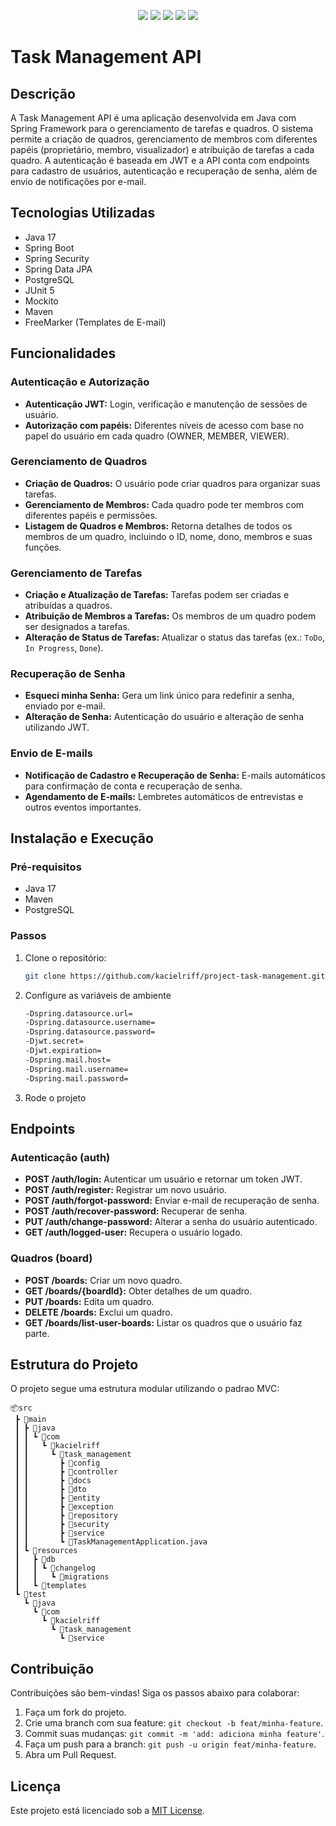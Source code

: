 <div align="center">

<a href="https://project-task-management.onrender.com" target="_blank"><img src="https://img.shields.io/badge/-Deploy-%4DC71F?style=for-the-badge&logo=render&logoColor=white" target="_blank"></a>
<img src="https://img.shields.io/badge/-Java-%23ED8B00?style=for-the-badge&logo=java&logoColor=white">
<img src="https://img.shields.io/badge/-Spring-%236DB33F?style=for-the-badge&logo=spring&logoColor=white">
<img src="https://img.shields.io/badge/-JUnit5-%25A162?style=for-the-badge&logo=junit5&logoColor=white">
<img src="https://img.shields.io/badge/-Mockito-%2300BFA5?style=for-the-badge&logo=mockito&logoColor=white">

</div>

# Task Management API

## Descrição

A Task Management API é uma aplicação desenvolvida em Java com Spring Framework para o gerenciamento de tarefas e quadros. O sistema permite a criação de quadros, gerenciamento de membros com diferentes papéis (proprietário, membro, visualizador) e atribuição de tarefas a cada quadro. A autenticação é baseada em JWT e a API conta com endpoints para cadastro de usuários, autenticação e recuperação de senha, além de envio de notificações por e-mail.

## Tecnologias Utilizadas

- Java 17
- Spring Boot
- Spring Security
- Spring Data JPA
- PostgreSQL
- JUnit 5
- Mockito
- Maven
- FreeMarker (Templates de E-mail)

## Funcionalidades

### Autenticação e Autorização

- **Autenticação JWT:** Login, verificação e manutenção de sessões de usuário.
- **Autorização com papéis:** Diferentes níveis de acesso com base no papel do usuário em cada quadro (OWNER, MEMBER, VIEWER).

### Gerenciamento de Quadros

- **Criação de Quadros:** O usuário pode criar quadros para organizar suas tarefas.
- **Gerenciamento de Membros:** Cada quadro pode ter membros com diferentes papéis e permissões.
- **Listagem de Quadros e Membros:** Retorna detalhes de todos os membros de um quadro, incluindo o ID, nome, dono, membros e suas funções.

### Gerenciamento de Tarefas

- **Criação e Atualização de Tarefas:** Tarefas podem ser criadas e atribuídas a quadros.
- **Atribuição de Membros a Tarefas:** Os membros de um quadro podem ser designados a tarefas.
- **Alteração de Status de Tarefas:** Atualizar o status das tarefas (ex.: `ToDo`, `In Progress`, `Done`).

### Recuperação de Senha

- **Esqueci minha Senha:** Gera um link único para redefinir a senha, enviado por e-mail.
- **Alteração de Senha:** Autenticação do usuário e alteração de senha utilizando JWT.

### Envio de E-mails

- **Notificação de Cadastro e Recuperação de Senha:** E-mails automáticos para confirmação de conta e recuperação de senha.
- **Agendamento de E-mails:** Lembretes automáticos de entrevistas e outros eventos importantes.

## Instalação e Execução

### Pré-requisitos

- Java 17
- Maven
- PostgreSQL

### Passos

1. Clone o repositório:
    ```bash
    git clone https://github.com/kacielriff/project-task-management.git
    ```

2. Configure as variáveis de ambiente
    ```bash
    -Dspring.datasource.url=
    -Dspring.datasource.username=
    -Dspring.datasource.password=
    -Djwt.secret=
    -Djwt.expiration=
    -Dspring.mail.host=
    -Dspring.mail.username=
    -Dspring.mail.password=
   ```
   
3. Rode o projeto

## Endpoints

### Autenticação (auth)

- **POST /auth/login:** Autenticar um usuário e retornar um token JWT.
- **POST /auth/register:** Registrar um novo usuário.
- **POST /auth/forgot-password:** Enviar e-mail de recuperação de senha.
- **POST /auth/recover-password:** Recuperar de senha.
- **PUT /auth/change-password:** Alterar a senha do usuário autenticado.
- **GET /auth/logged-user:** Recupera o usuário logado.

### Quadros (board)

- **POST /boards:** Criar um novo quadro.
- **GET /boards/{boardId}:** Obter detalhes de um quadro.
- **PUT /boards:** Edita um quadro.
- **DELETE /boards:** Exclui um quadro.
- **GET /boards/list-user-boards:** Listar os quadros que o usuário faz parte.

## Estrutura do Projeto

O projeto segue uma estrutura modular utilizando o padrao MVC: 

```
📦src
 ┣ 📂main
 ┃ ┣ 📂java
 ┃ ┃ ┗ 📂com
 ┃ ┃   ┗ 📂kacielriff
 ┃ ┃     ┗ 📂task_management
 ┃ ┃       ┣ 📂config
 ┃ ┃       ┣ 📂controller
 ┃ ┃       ┣ 📂docs
 ┃ ┃       ┣ 📂dto
 ┃ ┃       ┣ 📂entity
 ┃ ┃       ┣ 📂exception
 ┃ ┃       ┣ 📂repository
 ┃ ┃       ┣ 📂security
 ┃ ┃       ┣ 📂service
 ┃ ┃       ┗ 📜TaskManagementApplication.java
 ┃ ┗ 📂resources
 ┃   ┣ 📂db
 ┃   ┃ ┗ 📂changelog
 ┃   ┃   ┗ 📂migrations
 ┃   ┗ 📂templates
 ┗ 📂test
   ┗ 📂java
     ┗ 📂com
       ┗ 📂kacielriff
         ┗ 📂task_management
           ┗ 📂service
```

## Contribuição

Contribuições são bem-vindas! Siga os passos abaixo para colaborar:

   1. Faça um fork do projeto.
   2. Crie uma branch com sua feature: `git checkout -b feat/minha-feature`.
   3. Commit suas mudanças: `git commit -m 'add: adiciona minha feature'`.
   4. Faça um push para a branch: `git push -u origin feat/minha-feature`.
   5. Abra um Pull Request.

## Licença

Este projeto está licenciado sob a <a href="./LICENSE">MIT License</a>.
